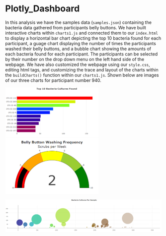 # Plotly_Dashboard
In this analysis we have the samples data (`samples.json`) containing the bacteria data gathered from participants belly buttons. We have built interactive charts within `charts1.js` and connected them to our `index.html` to display a horizontal bar chart depicting the top 10 bacteria found for each participant, a guage chart displaying the number of times the participants washed their belly buttons, and a bubble chart showing the amounts of each bacteria found for each participant. The participants can be selected by their number on the drop down menu on the left hand side of the webpage. We have also customized the webpage using our `style.css`, editing html tags, and customizing the trace and layout of the charts within the `buildCharts()` function within our `charts1.js`. Shown below are images of our three charts for participant number 940.

<img width="300" alt="barChart" src="./static\images\barChart.png">       <img width="300" alt="gaugeChart" src="./static\images\guageChart.PNG">

<img width="650" alt="bubbleChart" src="./static\images\bubbleChart.PNG">